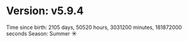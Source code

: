 # Version: v5.9.4
Time since birth: 2105 days, 50520 hours, 3031200 minutes, 181872000 seconds
Season: Summer ☀️
